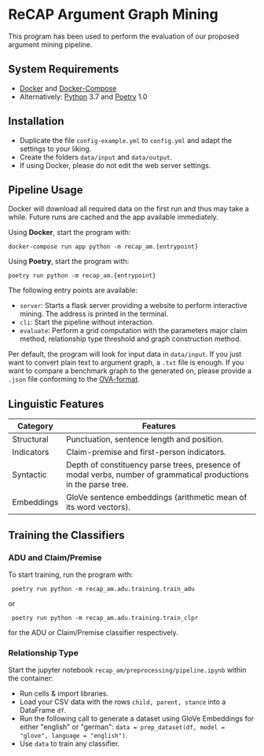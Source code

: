 # ReCAP Argument Graph Mining

This program has been used to perform the evaluation of our proposed argument mining pipeline.

## System Requirements

- [Docker](www.docker.com) and [Docker-Compose](https://github.com/docker/compose)
- Alternatively: [Python](https://www.python.org) 3.7 and [Poetry](https://python-poetry.org) 1.0

## Installation

- Duplicate the file `config-example.yml` to `config.yml` and adapt the settings to your liking.
- Create the folders `data/input` and `data/output`.
- If using Docker, please do not edit the web server settings.


## Pipeline Usage

Docker will download all required data on the first run and thus may take a while.
Future runs are cached and the app available immediately.

Using **Docker**, start the program with:

```docker-compose run app python -m recap_am.{entrypoint}```

Using **Poetry**, start the program with:

```poetry run python -m recap_am.{entrypoint}```

The following entry points are available:

- `server`: Starts a flask server providing a website to perform interactive mining. The address is printed in the terminal.
- `cli`: Start the pipeline without interaction.
- `evaluate`: Perform a grid computation with the parameters major claim method, relationship type threshold and graph construction method.

Per default, the program will look for input data in `data/input`.
If you just want to convert plain text to argument graph, a `.txt` file is enough.
If you want to compare a benchmark graph to the generated on, please provide a `.json` file conforming to the [OVA-format](http://ova.uni-trier.de).


## Linguistic Features

| Category   | Features                                                                                                         |
|------------|------------------------------------------------------------------------------------------------------------------|
| Structural | Punctuation, sentence length and position.                                                                       |
| Indicators | Claim-premise and first-person indicators.                                                                       |
| Syntactic  | Depth of constituency parse trees, presence of modal verbs, number of grammatical productions in the parse tree. |
| Embeddings | GloVe sentence embeddings (arithmetic mean of its word vectors).                                                 |

## Training the Classifiers

### ADU and Claim/Premise

To start training, run the program with:

``` poetry run python -m recap_am.adu.training.train_adu```

or

``` poetry run python -m recap_am.adu.training.train_clpr```

for the ADU or Claim/Premise classifier respectively.

### Relationship Type

Start the jupyter notebook `recap_am/preprocessing/pipeline.ipynb` within the container:

- Run cells & import libraries.
- Load your CSV data with the rows `child, parent, stance` into a DataFrame `df`.
- Run the following call to generate a dataset using GloVe Embeddings for either "english" or "german": `data = prep_dataset(df, model = "glove", language = "english")`.
- Use `data` to train any classifier.
